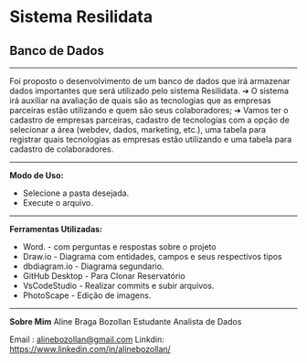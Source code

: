 # Sistema Resilidata
## Banco de Dados 
---

Foi proposto o desenvolvimento de um banco de dados que irá armazenar dados
importantes que será utilizado pelo sistema Resilidata.
➔ O sistema irá auxiliar na avaliação de quais são as tecnologias que as empresas parceiras
estão utilizando e quem são seus colaboradores;
➔ Vamos ter o cadastro de empresas parceiras, cadastro de tecnologias com a opção de
selecionar a área (webdev, dados, marketing, etc.), uma tabela para registrar quais
tecnologias as empresas estão utilizando e uma tabela para cadastro de colaboradores.

---
**Modo de Uso:** 
- Selecione a pasta desejada.
- Execute o arquivo.

---
**Ferramentas Utilizadas:**
- Word. - com perguntas e respostas sobre o projeto
- Draw.io - Diagrama com entidades, campos e seus respectivos tipos
- dbdiagram.io - Diagrama segundario.
- GitHub Desktop - Para Clonar Reservatório
- VsCodeStudio - Realizar commits e subir arquivos.
- PhotoScape - Edição de imagens.
---
**Sobre Mim**
Aline Braga Bozollan
Estudante Analista de Dados

Email : alinebozollan@gmail.com
Linkdin: https://www.linkedin.com/in/alinebozollan/
